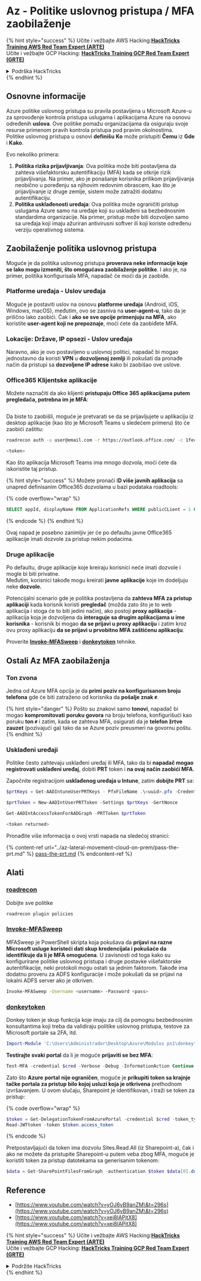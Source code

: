 # Az - Politike uslovnog pristupa / MFA zaobilaženje

{% hint style="success" %}
Učite i vežbajte AWS Hacking:<img src="../../../.gitbook/assets/image (1) (1) (1).png" alt="" data-size="line">[**HackTricks Training AWS Red Team Expert (ARTE)**](https://training.hacktricks.xyz/courses/arte)<img src="../../../.gitbook/assets/image (1) (1) (1).png" alt="" data-size="line">\
Učite i vežbajte GCP Hacking: <img src="../../../.gitbook/assets/image (2).png" alt="" data-size="line">[**HackTricks Training GCP Red Team Expert (GRTE)**<img src="../../../.gitbook/assets/image (2).png" alt="" data-size="line">](https://training.hacktricks.xyz/courses/grte)

<details>

<summary>Podrška HackTricks</summary>

* Proverite [**planove pretplate**](https://github.com/sponsors/carlospolop)!
* **Pridružite se** 💬 [**Discord grupi**](https://discord.gg/hRep4RUj7f) ili [**telegram grupi**](https://t.me/peass) ili **pratite** nas na **Twitteru** 🐦 [**@hacktricks\_live**](https://twitter.com/hacktricks_live)**.**
* **Podelite hakerske trikove slanjem PR-ova na** [**HackTricks**](https://github.com/carlospolop/hacktricks) i [**HackTricks Cloud**](https://github.com/carlospolop/hacktricks-cloud) github repozitorijume.

</details>
{% endhint %}

## Osnovne informacije

Azure politike uslovnog pristupa su pravila postavljena u Microsoft Azure-u za sprovođenje kontrola pristupa uslugama i aplikacijama Azure na osnovu određenih **uslova**. Ove politike pomažu organizacijama da osiguraju svoje resurse primenom pravih kontrola pristupa pod pravim okolnostima.\
Politike uslovnog pristupa u osnovi **definišu** **Ko** može pristupiti **Čemu** iz **Gde** i **Kako**.

Evo nekoliko primera:

1. **Politika rizika prijavljivanja**: Ova politika može biti postavljena da zahteva višefaktorsku autentifikaciju (MFA) kada se otkrije rizik prijavljivanja. Na primer, ako je ponašanje korisnika prilikom prijavljivanja neobično u poređenju sa njihovim redovnim obrascem, kao što je prijavljivanje iz druge zemlje, sistem može zatražiti dodatnu autentifikaciju.
2. **Politika usklađenosti uređaja**: Ova politika može ograničiti pristup uslugama Azure samo na uređaje koji su usklađeni sa bezbednosnim standardima organizacije. Na primer, pristup može biti dozvoljen samo sa uređaja koji imaju ažuriran antivirusni softver ili koji koriste određenu verziju operativnog sistema.

## Zaobilaženje politika uslovnog pristupa

Moguće je da politika uslovnog pristupa **proverava neke informacije koje se lako mogu izmeniti, što omogućava zaobilaženje politike**. I ako je, na primer, politika konfigurisala MFA, napadač će moći da je zaobiđe.

### Platforme uređaja - Uslov uređaja

Moguće je postaviti uslov na osnovu **platforme uređaja** (Android, iOS, Windows, macOS), međutim, ovo se zasniva na **user-agent-u**, tako da je prilično lako zaobići. Čak i **ako se sve opcije primenjuju na MFA**, ako koristite **user-agent koji ne prepoznaje**, moći ćete da zaobiđete MFA.

### Lokacije: Države, IP opsezi - Uslov uređaja

Naravno, ako je ovo postavljeno u uslovnoj politici, napadač bi mogao jednostavno da koristi **VPN** u **dozvoljenoj zemlji** ili pokušati da pronađe način da pristupi sa **dozvoljene IP adrese** kako bi zaobišao ove uslove.

### Office365 Klijentske aplikacije

Možete naznačiti da ako klijenti **pristupaju Office 365 aplikacijama putem pregledača, potrebna im je MFA**:

<figure><img src="../../../.gitbook/assets/image (318).png" alt=""><figcaption></figcaption></figure>

Da biste to zaobišli, moguće je pretvarati se da se prijavljujete u aplikaciju iz desktop aplikacije (kao što je Microsoft Teams u sledećem primeru) što će zaobići zaštitu:
```bash
roadrecon auth -u user@email.com -r https://outlook.office.com/ -c 1fec8e78-bce4-4aaf-ab1b-5451cc387264 --tokrns-stdout

<token>
```
Kao što aplikacija Microsoft Teams ima mnogo dozvola, moći ćete da iskoristite taj pristup.

{% hint style="success" %}
Možete pronaći I**D više javnih aplikacija** sa unapred definisanim Office365 dozvolama u bazi podataka roadtools:

{% code overflow="wrap" %}
```sql
SELECT appId, displayName FROM ApplicationRefs WHERE publicCLient = 1 ORDER BY displayName ASC
```
{% endcode %}
{% endhint %}

Ovaj napad je posebno zanimljiv jer će po defaultu javne Office365 aplikacije imati dozvole za pristup nekim podacima.

### Druge aplikacije

Po defaultu, druge aplikacije koje kreiraju korisnici neće imati dozvole i mogle bi biti privatne.\
Međutim, korisnici takođe mogu kreirati **javne** **aplikacije** koje im dodeljuju neke **dozvole.**

Potencijalni scenario gde je politika postavljena da **zahteva MFA za pristup aplikaciji** kada korisnik koristi **pregledač** (možda zato što je to web aplikacija i stoga će to biti jedini način), ako postoji **proxy aplikacija** - aplikacija koja je dozvoljena da **interaguje sa drugim aplikacijama u ime korisnika** - korisnik bi mogao **da se prijavi u proxy aplikaciju** i zatim kroz ovu proxy aplikaciju **da se prijavi u prvobitno MFA zaštićenu aplikaciju**.

Proverite [**Invoke-MFASweep**](az-conditional-access-policies-mfa-bypass.md#invoke-mfasweep) i [**donkeytoken**](az-conditional-access-policies-mfa-bypass.md#donkeytoken) tehnike.

## Ostali Az MFA zaobilaženja

### Ton zvona

Jedna od Azure MFA opcija je da **primi poziv na konfigurisanom broju telefona** gde će biti zatraženo od korisnika da **pošalje znak `#`**.

{% hint style="danger" %}
Pošto su znakovi samo **tonovi**, napadač bi mogao **kompromitovati** **poruku govora** na broju telefona, konfigurišući kao poruku **ton `#`** i zatim, kada se zahteva MFA, osigurati da je **telefon žrtve zauzet** (pozivajući ga) tako da se Azure poziv preusmeri na govornu poštu.
{% endhint %}

### Usklađeni uređaji

Politike često zahtevaju usklađeni uređaj ili MFA, tako da bi **napadač mogao registrovati usklađeni uređaj**, dobiti **PRT** token i **na ovaj način zaobići MFA**.

Započnite registracijom **usklađenog uređaja u Intune**, zatim **dobijte PRT** sa:
```powershell
$prtKeys = Get-AADIntuneUserPRTKeys - PfxFileName .\<uuid>.pfx -Credentials $credentials

$prtToken = New-AADIntUserPRTToken -Settings $prtKeys -GertNonce

Get-AADIntAccessTokenForAADGraph -PRTToken $prtToken

<token returned>
```
Pronađite više informacija o ovoj vrsti napada na sledećoj stranici:

{% content-ref url="../az-lateral-movement-cloud-on-prem/pass-the-prt.md" %}
[pass-the-prt.md](../az-lateral-movement-cloud-on-prem/pass-the-prt.md)
{% endcontent-ref %}

## Alati

### [roadrecon](https://github.com/dirkjanm/ROADtools)

Dobijte sve politike
```bash
roadrecon plugin policies
```
### [Invoke-MFASweep](https://github.com/dafthack/MFASweep)

MFASweep je PowerShell skripta koja pokušava da **prijavi na razne Microsoft usluge koristeći dati skup kredencijala i pokušaće da identifikuje da li je MFA omogućena**. U zavisnosti od toga kako su konfigurirane politike uslovnog pristupa i druge postavke višefaktorske autentifikacije, neki protokoli mogu ostati sa jednim faktorom. Takođe ima dodatnu proveru za ADFS konfiguracije i može pokušati da se prijavi na lokalni ADFS server ako je otkriven.
```bash
Invoke-MFASweep -Username <username> -Password <pass>
```
### [donkeytoken](https://github.com/silverhack/donkeytoken)

Donkey token je skup funkcija koje imaju za cilj da pomognu bezbednosnim konsultantima koji treba da validiraju politike uslovnog pristupa, testove za Microsoft portale sa 2FA, itd.
```powershell
Import-Module 'C:\Users\Administrador\Desktop\Azure\Modulos ps1\donkeytoken' -Force
```
**Testirajte svaki portal** da li je moguće **prijaviti se bez MFA**:
```powershell
Test-MFA -credential $cred -Verbose -Debug -InformationAction Continue
```
Zato što **Azure** **portal** **nije ograničen**, moguće je **prikupiti token sa krajnje tačke portala za pristup bilo kojoj usluzi koja je otkrivena** prethodnom izvršavanjem. U ovom slučaju, Sharepoint je identifikovan, i traži se token za pristup:

{% code overflow="wrap" %}
```powershell
$token = Get-DelegationTokenFromAzurePortal -credential $cred -token_type microsoft.graph -extension_type Microsoft_Intune
Read-JWTtoken -token $token.access_token
```
{% endcode %}

Pretpostavljajući da token ima dozvolu Sites.Read.All (iz Sharepoint-a), čak i ako ne možete da pristupite Sharepoint-u putem veba zbog MFA, moguće je koristiti token za pristup datotekama sa generisanim tokenom:
```powershell
$data = Get-SharePointFilesFromGraph -authentication $token $data[0].downloadUrl
```
## Reference

* [https://www.youtube.com/watch?v=yOJ6yB9anZM\&t=296s](https://www.youtube.com/watch?v=yOJ6yB9anZM\&t=296s)
* [https://www.youtube.com/watch?v=xei8lAPitX8](https://www.youtube.com/watch?v=xei8lAPitX8)

{% hint style="success" %}
Učite i vežbajte AWS Hacking:<img src="../../../.gitbook/assets/image (1) (1) (1).png" alt="" data-size="line">[**HackTricks Training AWS Red Team Expert (ARTE)**](https://training.hacktricks.xyz/courses/arte)<img src="../../../.gitbook/assets/image (1) (1) (1).png" alt="" data-size="line">\
Učite i vežbajte GCP Hacking: <img src="../../../.gitbook/assets/image (2).png" alt="" data-size="line">[**HackTricks Training GCP Red Team Expert (GRTE)**<img src="../../../.gitbook/assets/image (2).png" alt="" data-size="line">](https://training.hacktricks.xyz/courses/grte)

<details>

<summary>Podržite HackTricks</summary>

* Proverite [**planove pretplate**](https://github.com/sponsors/carlospolop)!
* **Pridružite se** 💬 [**Discord grupi**](https://discord.gg/hRep4RUj7f) ili [**telegram grupi**](https://t.me/peass) ili **pratite** nas na **Twitteru** 🐦 [**@hacktricks\_live**](https://twitter.com/hacktricks_live)**.**
* **Podelite hakerske trikove slanjem PR-ova na** [**HackTricks**](https://github.com/carlospolop/hacktricks) i [**HackTricks Cloud**](https://github.com/carlospolop/hacktricks-cloud) github repozitorijume.

</details>
{% endhint %}
